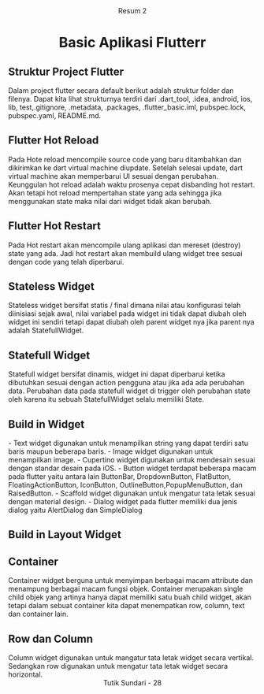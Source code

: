 <center>Resum 2</center>
<center> <h1>Basic Aplikasi Flutterr</h1></center>

<h2>Struktur Project Flutter</h2>
Dalam project flutter secara default berikut adalah struktur folder dan filenya. Dapat kita lihat strukturnya terdiri dari .dart_tool, .idea, android, ios, lib, test,.gitignore, .metadata, .packages, .flutter_basic.iml, pubspec.lock, pubspec.yaml, README.md.</br>

<h2>Flutter Hot Reload</h2>
Pada Hote reload mencompile source code yang baru ditambahkan dan dikirimkan ke dart virtual machine diupdate. Setelah selesai update, dart virtual machine akan memperbarui UI sesuai dengan perubahan. Keunggulan hot reload adalah waktu prosenya cepat disbanding hot restart. Akan tetapi hot reload mempertahan state yang ada sehingga jika menggunakan state maka nilai dari widget tidak akan berubah.</br>

<h2>Flutter Hot Restart</h2>
Pada Hot restart akan mencompile ulang aplikasi dan mereset (destroy) state yang ada. Jadi hot restart akan membuild ulang widget tree sesuai dengan code yang telah diperbarui.</br>

<h2>Stateless Widget</h2>
Stateless widget bersifat statis / final dimana nilai atau konfigurasi telah diinisiasi sejak awal, nilai variabel pada widget ini tidak dapat diubah oleh widget ini sendiri tetapi dapat diubah oleh parent widget nya jika parent nya adalah StatefullWidget.</br>

<h2>Statefull Widget</h2>
Statefull widget bersifat dinamis, widget ini dapat diperbarui ketika dibutuhkan sesuai dengan action pengguna atau jika ada ada perubahan data. Perubahan data pada statefull widget di trigger oleh perubahan state oleh karena itu sebuah StatefullWidget selalu memiliki State.</br>

<h2>Build in Widget</h2>
- Text widget digunakan untuk menampilkan string yang dapat terdiri satu baris maupun beberapa baris. 
- Image widget digunakan untuk menampilkan image.
- Cupertino widget digunakan untuk mendesain sesuai dengan standar desain pada iOS.
- Button widget terdapat beberapa macam pada flutter yaitu antara lain ButtonBar, DropdownButton, FlatButton, FloatingActionButton, IconButton, OutlineButton,PopupMenuButton, dan RaisedButton.
- Scaffold widget digunakan untuk mengatur tata letak sesuai dengan material design.
- Dialog widget pada flutter memiliki dua jenis dialog yaitu AlertDialog dan SimpleDialog
</br>

<h2>Build in Layout Widget</h2>
<h2>Container</h2>
Container widget berguna untuk menyimpan berbagai macam attribute dan menampung berbagai macam fungsi objek. Container merupakan single child objek yang artinya hanya dapat memiliki satu buah child widget, akan tetapi dalam sebuat container kita dapat menempatkan row, column, text dan container lain.</br>

<h2>Row dan Column</h2>
Column widget digunakan untuk mangatur tata letak widget secara vertikal. Sedangkan row digunakan untuk mengatur tata letak widget secara horizontal.</br>

<center>Tutik Sundari - 28</center>